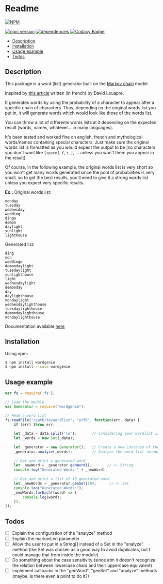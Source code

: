 # Readme
[![NPM](https://nodei.co/npm/wordgenie.png?downloads=true&downloadRank=true&stars=true)](https://nodei.co/npm/wordgenie/)

[![npm version](https://badge.fury.io/js/wordgenie.svg)](https://badge.fury.io/js/wordgenie) [![dependencies](https://david-dm.org/40thoughts/wordgenie.svg)](https://david-dm.org/40thoughts/wordgenie) [![Codacy Badge](https://api.codacy.com/project/badge/Grade/c1f3a96fa9ef48ada91226d268bf82d1)](https://www.codacy.com/app/40thoughts/node-wordgenie?utm_source=github.com&amp;utm_medium=referral&amp;utm_content=40thoughts/node-wordgenie&amp;utm_campaign=Badge_Grade)

+ [Description](#description)
+ [Installation](#installation)
+ [Usage example](#usage-example)
+ [Todos](#todos)

## Description
This package is a word (list) generator built on the [Markov chain](https://en.wikipedia.org/wiki/Markov_chain) model.

Inspired by [this article](https://sciencetonnante.wordpress.com/2015/10/16/la-machine-a-inventer-des-mots-video/) written (in french) by David Louapre.

It generates words by using the probability of a character to appear after a specific chain of characters.
Thus, depending on the original words list you put in, it will generate words which would look like those of the words list.

You can throw a lot of differents words lists at it depending on the expected result (words, names, whatever... in many languages).

It's been tested and worked fine on english, french and mythological words/names containing special characters. Just make sure the original words list is formatted as you would expect the output to be (no characters you don't want like `[space]`, `£`, `+`, `;`, ... unless you wan't them you appear in the result).

Of course, in the following example, the original words list is very short so you won't get many words generated since the pool of probabilities is very small, so to get the best results, you'll need to give it a strong words list unless you expect very specific results.

**Ex.:**
Original words list:
```
monday
tuesday
wednesday
wedding
dingo
demon
daylight
sunlight
lighthouse
```

Generated list:
```
ding
mon
weddingo
demondaylight
tuesdaylight
sunlighthouse
light
wednesdaylight
demonday
day
daylighthouse
mondaylight
wednesdaylighthouse
tuesdaylighthouse
demondaylighthouse
mondaylighthouse
```

Documentation available [here](https://40thoughts.github.io/node-wordgenie/)


## Installation
Using npm:
```sh
$ npm install wordgenie
$ npm install --save wordgenie
```

## Usage example

```javascript
var fs = require('fs');

// Load the module.
var Generator = require("wordgenie");

// Read a word list
fs.readFile("/path/to/wordlist", "utf8", function(err, data) {
    if (err) throw err;
    
    let _data = data.split('\n');       // Considering your wordlist is a file where each line is a word
    let _words = new Set(_data);
    
    let _generator = new Generator();   // Create a new instance of the generator
    _generator.analyze(_words);         // Analyze the word list (mandatory before generation)
    
    // Get and print a generated word
    let _newWord = _generator.genWord();       // <- String
    console.log("Generated Word: " + _newWord);
    
    // Get and print a list of 10 generated word
    let _newWords = _generator.genSet(10);      // <- Set
    console.log("Generated Words:");
    _newWords.forEach((word) => {
        console.log(word);
    });
});
```


## Todos
- [ ] Explain the configuration of the "analyze" method
- [ ] Explain the markovLen parameter
- [ ] Allow the user to put in a String[] instead of a Set in the "analyze" method (the Set was chosen as a good way to avoid duplicates, but I could manage that from inside the module)
- [ ] Do something about the case sensitivity (since atm it doesn't recognize the relation between lowercase chars and their uppercase equivalent)
- [ ] Implement callbacks in the "genWord", "genSet" and "analyze" methods (maybe, is there even a point to do it?)
